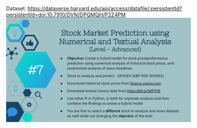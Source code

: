 Dataset: https://dataverse.harvard.edu/api/access/datafile/:persistentId?persistentId=doi:10.7910/DVN/DPQMQH/P2Z4PM
<img src="DS.jpg" />
